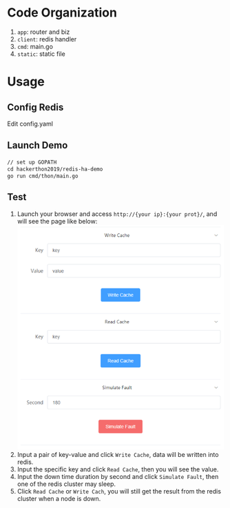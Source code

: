 # Code Organization

1. `app`: router and biz
2. `client`: redis handler
3. `cmd`: main.go
4. `static`:  static file

# Usage

## Config Redis

Edit config.yaml

## Launch Demo

```
// set up GOPATH
cd hackerthon2019/redis-ha-demo
go run cmd/thon/main.go
```

## Test

1. Launch your browser and access `http://{your ip}:{your prot}/`, and will see the page like below:
![demo](../images/demo.png)
2. Input a pair of key-value and click `Write Cache`, data will be written into redis.
3. Input the specific key and click `Read Cache`, then you will see the value.
4. Input the down time duration by second and click `Simulate Fault`, then one of the redis cluster may sleep.
5. Click `Read Cache` or `Write Cach`, you will still get the result from the redis cluster when a node is down.
